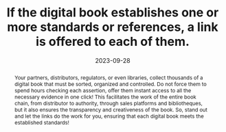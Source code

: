 ---
Rubrique: Identification and contact
title: If the digital book establishes one or more standards or references, a link is offered to each of them.
abstract: Your partners, distributors, regulators, or even libraries, collect thousands of a digital book that must be sorted, organized and controlled. Do not force them to spend hours checking each assertion, offer them instant access to all the necessary evidence in one click! This facilitates the work of the entire book chain, from distributor to authority, through sales platforms and bibliotheques, but it also ensures the transparency and creativeness of the book. So, stand out and let the links do the work for you, ensuring that each digital book meets the established standards!
categories:
  - Identification and contact
agrege: O4110-E021
opquast: 4 110
indiceebook: "21"
description: Rule 021
before: "020"
weight: "021"
after: "022"
actif: "1"
layout: rules
date: 2023-09-28
tags:
  - Trust
  - Ecodesign
  - Interoperability
objectif:
  - Ensure partners can easily verify standards and referrals identified by the digital book
  - Ensure that the digital book complies with the specified standards and terms
  - Provide quick and direct access to standard and resource information for integrated users
  - Strengthen user confidence by demonstrating compliance with recognized standards.
Meo:
  - Identify all standards and referrals that the digital book identifies.
  - Document these standards and references in the book metrics.
  - Use `dcterms:conformsTo`
Controle:
  - Perform manual tests to verify that each link to a standard or repository is working and has the correct documentation.
  - Perform a periodic review of standards and reports to ensure they are always relevant and up-to-date.
epubcheck: null
ace: null
humancheck: true
ReadiumGoToolkit: null
Source:
  - Opquast
Referentiel:
  - ""
steps:
  - Production numérique
  - Projet éditorial
  - Production numérique
---